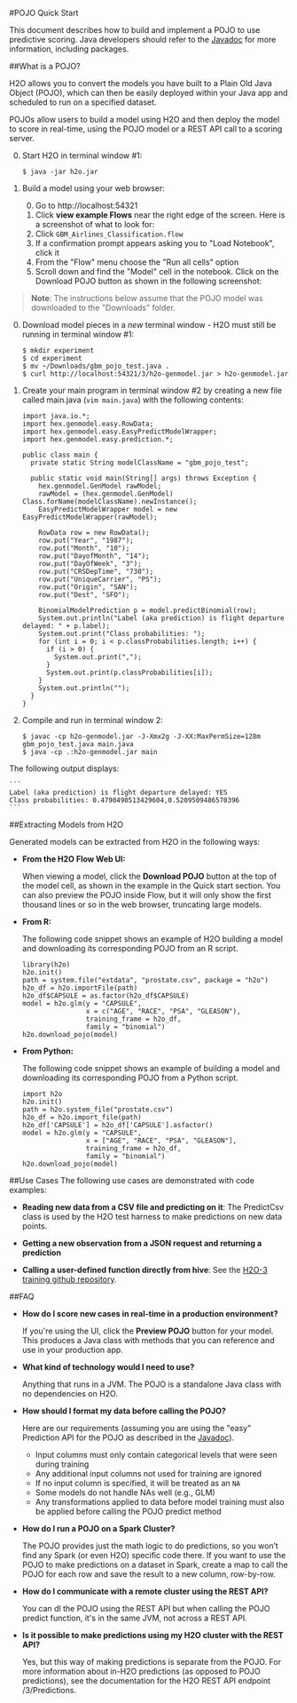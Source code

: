 #POJO Quick Start

This document describes how to build and implement a POJO to use predictive scoring. Java developers should refer to the [Javadoc](http://h2o-release.s3.amazonaws.com/h2o/{{branch_name}}/{{build_number}}/docs-website/h2o-genmodel/javadoc/index.html) for more information, including packages. 

##What is a POJO? 

H2O allows you to convert the models you have built to a Plain Old Java Object (POJO), which can then be easily deployed within your Java app and scheduled to run on a specified dataset.

POJOs allow users to build a model using H2O and then deploy the model to score in real-time, using the POJO model or a REST API call to a scoring server.

0. Start H2O in terminal window #1:

   `$ java -jar h2o.jar`

0. Build a model using your web browser: 

    0. Go to http://localhost:54321
    0. Click **view example Flows** near the right edge of the screen. Here is a screenshot of what to look for:
    0. Click `GBM_Airlines_Classification.flow`
    0. If a confirmation prompt appears asking you to "Load Notebook", click it
    0. From the "Flow" menu choose the "Run all cells" option
    0. Scroll down and find the "Model" cell in the notebook. Click on the Download POJO button as shown in the following screenshot:

  >**Note**: The instructions below assume that the POJO model was downloaded to the "Downloads" folder. 

0. Download model pieces in a *new* terminal window - H2O must still be running in terminal window #1:

	```
	$ mkdir experiment
	$ cd experiment
	$ mv ~/Downloads/gbm_pojo_test.java .
	$ curl http://localhost:54321/3/h2o-genmodel.jar > h2o-genmodel.jar
	```

0. Create your main program in terminal window #2 by creating a new file called main.java (`vim main.java`) with the following contents:

	```
	import java.io.*;
	import hex.genmodel.easy.RowData;
	import hex.genmodel.easy.EasyPredictModelWrapper;
	import hex.genmodel.easy.prediction.*;

	public class main {
	  private static String modelClassName = "gbm_pojo_test";

	  public static void main(String[] args) throws Exception {
	    hex.genmodel.GenModel rawModel;
	    rawModel = (hex.genmodel.GenModel) Class.forName(modelClassName).newInstance();
	    EasyPredictModelWrapper model = new EasyPredictModelWrapper(rawModel);

	    RowData row = new RowData();
	    row.put("Year", "1987");
	    row.put("Month", "10");
	    row.put("DayofMonth", "14");
	    row.put("DayOfWeek", "3");
	    row.put("CRSDepTime", "730");
	    row.put("UniqueCarrier", "PS");
	    row.put("Origin", "SAN");
	    row.put("Dest", "SFO");

	    BinomialModelPrediction p = model.predictBinomial(row);
	    System.out.println("Label (aka prediction) is flight departure delayed: " + p.label);
	    System.out.print("Class probabilities: ");
	    for (int i = 0; i < p.classProbabilities.length; i++) {
	      if (i > 0) {
	        System.out.print(",");
	      }
	      System.out.print(p.classProbabilities[i]);
	    }
	    System.out.println("");
	  }
	}
	```

0. Compile and run in terminal window 2:

	```
	$ javac -cp h2o-genmodel.jar -J-Xmx2g -J-XX:MaxPermSize=128m gbm_pojo_test.java main.java
	$ java -cp .:h2o-genmodel.jar main
	```

  The following output displays: 

	```
	Label (aka prediction) is flight departure delayed: YES
	Class probabilities: 0.4790490513429604,0.5209509486570396
	```

##Extracting Models from H2O

Generated models can be extracted from H2O in the following ways:

- **From the H2O Flow Web UI:**

  When viewing a model, click the **Download POJO** button at the top of the model cell, as shown in the example in the Quick start section. You can also preview the POJO inside Flow, but it will only show the first thousand lines or so in the web browser, truncating large models.


- **From R:**

  The following code snippet shows an example of H2O building a model and downloading its corresponding POJO from an R script.

	```
	library(h2o)
	h2o.init()
	path = system.file("extdata", "prostate.csv", package = "h2o")
	h2o_df = h2o.importFile(path)
	h2o_df$CAPSULE = as.factor(h2o_df$CAPSULE)
	model = h2o.glm(y = "CAPSULE",
	                x = c("AGE", "RACE", "PSA", "GLEASON"),
	                training_frame = h2o_df,
	                family = "binomial")
	h2o.download_pojo(model)
	```


- **From Python:**

  The following code snippet shows an example of building a model and downloading its corresponding POJO from a Python script.

	```
	import h2o
	h2o.init()
	path = h2o.system_file("prostate.csv")
	h2o_df = h2o.import_file(path)
	h2o_df['CAPSULE'] = h2o_df['CAPSULE'].asfactor()
	model = h2o.glm(y = "CAPSULE",
	                x = ["AGE", "RACE", "PSA", "GLEASON"],
	                training_frame = h2o_df,
	                family = "binomial")
	h2o.download_pojo(model)
	```

<!---

**From Java:**

TODO: provide pointer of doing this directly from Java
From Sparkling Water:
TODO: provide pointer of doing this from Sparkling Water

-->

##Use Cases
The following use cases are demonstrated with code examples:

- **Reading new data from a CSV file and predicting on it**:
The PredictCsv class is used by the H2O test harness to make predictions on new data points.

- **Getting a new observation from a JSON request and returning a prediction**
- **Calling a user-defined function directly from hive**: See the [H2O-3 training github repository](https://github.com/h2oai/h2o-world-2015-training/tree/master/tutorials/hive_udf_template).

##FAQ

- **How do I score new cases in real-time in a production environment?**

  If you're using the UI, click the **Preview POJO** button for your model. This produces a Java class with methods that you can reference and use in your production app.

- **What kind of technology would I need to use?** 

  Anything that runs in a JVM. The POJO is a standalone Java class with no dependencies on H2O. 

- **How should I format my data before calling the POJO?**

	Here are our requirements (assuming you are using the "easy" Prediction API for the POJO as described in the [Javadoc](http://h2o-release.s3.amazonaws.com/h2o/{{branch_name}}/{{build_number}}/docs-website/h2o-genmodel/javadoc/index.html)).
	 - Input columns must only contain categorical levels that were seen during training
	- Any additional input columns not used for training are ignored
   - If no input column is specified, it will be treated as an `NA`
	- Some models do not handle NAs well (e.g., GLM) 
	- Any transformations applied to data before model training must also be applied before calling the POJO predict method
 

- **How do I run a POJO on a Spark Cluster?**

  The POJO provides just the math logic to do predictions, so you won’t find any Spark (or even H2O) specific code there.  If you want to use the POJO to make predictions on a dataset in Spark, create a map to call the POJO for each row and save the result to a new column, row-by-row. 

- **How do I communicate with a remote cluster using the REST API?**

  You can dl the POJO using the REST API but when calling the POJO predict function, it's in the same JVM, not across a REST API. 

- **Is it possible to make predictions using my H2O cluster with the REST API?**

  Yes, but this way of making predictions is separate from the POJO.
For more information about in-H2O predictions (as opposed to POJO predictions), see the documentation for the H2O REST API endpoint /3/Predictions.
